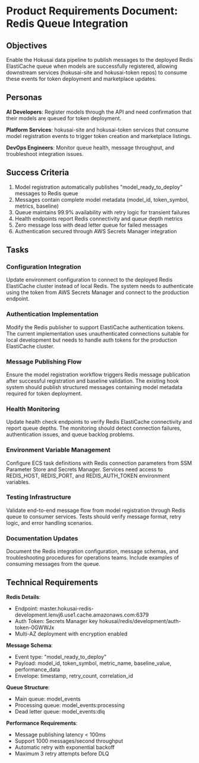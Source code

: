 # Product Requirements Document: Redis Queue Integration

## Objectives

Enable the Hokusai data pipeline to publish messages to the deployed Redis ElastiCache queue when models are successfully registered, allowing downstream services (hokusai-site and hokusai-token repos) to consume these events for token deployment and marketplace updates.

## Personas

**AI Developers**: Register models through the API and need confirmation that their models are queued for token deployment.

**Platform Services**: hokusai-site and hokusai-token services that consume model registration events to trigger token creation and marketplace listings.

**DevOps Engineers**: Monitor queue health, message throughput, and troubleshoot integration issues.

## Success Criteria

1. Model registration automatically publishes "model_ready_to_deploy" messages to Redis queue
2. Messages contain complete model metadata (model_id, token_symbol, metrics, baseline)
3. Queue maintains 99.9% availability with retry logic for transient failures
4. Health endpoints report Redis connectivity and queue depth metrics
5. Zero message loss with dead letter queue for failed messages
6. Authentication secured through AWS Secrets Manager integration

## Tasks

### Configuration Integration

Update environment configuration to connect to the deployed Redis ElastiCache cluster instead of local Redis. The system needs to authenticate using the token from AWS Secrets Manager and connect to the production endpoint.

### Authentication Implementation

Modify the Redis publisher to support ElastiCache authentication tokens. The current implementation uses unauthenticated connections suitable for local development but needs to handle auth tokens for the production ElastiCache cluster.

### Message Publishing Flow

Ensure the model registration workflow triggers Redis message publication after successful registration and baseline validation. The existing hook system should publish structured messages containing model metadata required for token deployment.

### Health Monitoring

Update health check endpoints to verify Redis ElastiCache connectivity and report queue depths. The monitoring should detect connection failures, authentication issues, and queue backlog problems.

### Environment Variable Management

Configure ECS task definitions with Redis connection parameters from SSM Parameter Store and Secrets Manager. Services need access to REDIS_HOST, REDIS_PORT, and REDIS_AUTH_TOKEN environment variables.

### Testing Infrastructure

Validate end-to-end message flow from model registration through Redis queue to consumer services. Tests should verify message format, retry logic, and error handling scenarios.

### Documentation Updates

Document the Redis integration configuration, message schemas, and troubleshooting procedures for operations teams. Include examples of consuming messages from the queue.

## Technical Requirements

**Redis Details**:
- Endpoint: master.hokusai-redis-development.lenvj6.use1.cache.amazonaws.com:6379
- Auth Token: Secrets Manager key hokusai/redis/development/auth-token-0GWWJx
- Multi-AZ deployment with encryption enabled

**Message Schema**:
- Event type: "model_ready_to_deploy"
- Payload: model_id, token_symbol, metric_name, baseline_value, performance_data
- Envelope: timestamp, retry_count, correlation_id

**Queue Structure**:
- Main queue: model_events
- Processing queue: model_events:processing
- Dead letter queue: model_events:dlq

**Performance Requirements**:
- Message publishing latency < 100ms
- Support 1000 messages/second throughput
- Automatic retry with exponential backoff
- Maximum 3 retry attempts before DLQ
